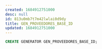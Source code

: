 ```yaml
---
created: 1684912751000
desc: null
id: 813u0mb7t7m42lwlai0d9dy
title: GEN_PROVEEDORES_BASE_ID
updated: 1684912751000
---
```


```sql
CREATE GENERATOR GEN_PROVEEDORES_BASE_ID;
```